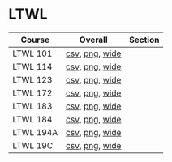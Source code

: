 # LTWL

| Course | Overall | Section |
| ------ | ------- | ------- |
| LTWL 101 | [csv](https://github.com/UCSD-Historical-Enrollment-Data/2024Spring/blob/main/overall/LTWL%20101.csv), [png](https://raw.githubusercontent.com/UCSD-Historical-Enrollment-Data/2024Spring/main/plot_overall/LTWL%20101.png), [wide](https://raw.githubusercontent.com/UCSD-Historical-Enrollment-Data/2024Spring/main/plot_overall_wide/LTWL%20101.png) |  |
| LTWL 114 | [csv](https://github.com/UCSD-Historical-Enrollment-Data/2024Spring/blob/main/overall/LTWL%20114.csv), [png](https://raw.githubusercontent.com/UCSD-Historical-Enrollment-Data/2024Spring/main/plot_overall/LTWL%20114.png), [wide](https://raw.githubusercontent.com/UCSD-Historical-Enrollment-Data/2024Spring/main/plot_overall_wide/LTWL%20114.png) |  |
| LTWL 123 | [csv](https://github.com/UCSD-Historical-Enrollment-Data/2024Spring/blob/main/overall/LTWL%20123.csv), [png](https://raw.githubusercontent.com/UCSD-Historical-Enrollment-Data/2024Spring/main/plot_overall/LTWL%20123.png), [wide](https://raw.githubusercontent.com/UCSD-Historical-Enrollment-Data/2024Spring/main/plot_overall_wide/LTWL%20123.png) |  |
| LTWL 172 | [csv](https://github.com/UCSD-Historical-Enrollment-Data/2024Spring/blob/main/overall/LTWL%20172.csv), [png](https://raw.githubusercontent.com/UCSD-Historical-Enrollment-Data/2024Spring/main/plot_overall/LTWL%20172.png), [wide](https://raw.githubusercontent.com/UCSD-Historical-Enrollment-Data/2024Spring/main/plot_overall_wide/LTWL%20172.png) |  |
| LTWL 183 | [csv](https://github.com/UCSD-Historical-Enrollment-Data/2024Spring/blob/main/overall/LTWL%20183.csv), [png](https://raw.githubusercontent.com/UCSD-Historical-Enrollment-Data/2024Spring/main/plot_overall/LTWL%20183.png), [wide](https://raw.githubusercontent.com/UCSD-Historical-Enrollment-Data/2024Spring/main/plot_overall_wide/LTWL%20183.png) |  |
| LTWL 184 | [csv](https://github.com/UCSD-Historical-Enrollment-Data/2024Spring/blob/main/overall/LTWL%20184.csv), [png](https://raw.githubusercontent.com/UCSD-Historical-Enrollment-Data/2024Spring/main/plot_overall/LTWL%20184.png), [wide](https://raw.githubusercontent.com/UCSD-Historical-Enrollment-Data/2024Spring/main/plot_overall_wide/LTWL%20184.png) |  |
| LTWL 194A | [csv](https://github.com/UCSD-Historical-Enrollment-Data/2024Spring/blob/main/overall/LTWL%20194A.csv), [png](https://raw.githubusercontent.com/UCSD-Historical-Enrollment-Data/2024Spring/main/plot_overall/LTWL%20194A.png), [wide](https://raw.githubusercontent.com/UCSD-Historical-Enrollment-Data/2024Spring/main/plot_overall_wide/LTWL%20194A.png) |  |
| LTWL 19C | [csv](https://github.com/UCSD-Historical-Enrollment-Data/2024Spring/blob/main/overall/LTWL%2019C.csv), [png](https://raw.githubusercontent.com/UCSD-Historical-Enrollment-Data/2024Spring/main/plot_overall/LTWL%2019C.png), [wide](https://raw.githubusercontent.com/UCSD-Historical-Enrollment-Data/2024Spring/main/plot_overall_wide/LTWL%2019C.png) |  |
